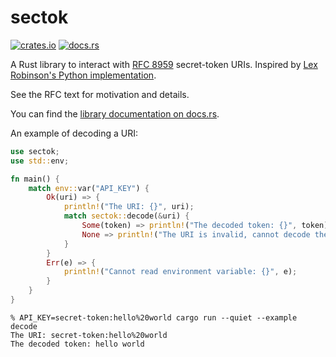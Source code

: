 # sectok
[![crates.io](https://img.shields.io/crates/v/sectok)](https://crates.io/crates/sectok)
[![docs.rs](https://docs.rs/sectok/badge.svg)](https://docs.rs/sectok/)

A Rust library to interact with [RFC 8959](https://tools.ietf.org/html/rfc8959) secret-token URIs.
Inspired by [Lex Robinson's Python implementation](https://github.com/Lexicality/secret-token).

See the RFC text for motivation and details.

You can find the [library documentation on docs.rs](https://docs.rs/sectok/).

An example of decoding a URI:

```rust
use sectok;
use std::env;

fn main() {
    match env::var("API_KEY") {
        Ok(uri) => {
            println!("The URI: {}", uri);
            match sectok::decode(&uri) {
                Some(token) => println!("The decoded token: {}", token),
                None => println!("The URI is invalid, cannot decode the token"),
            }
        }
        Err(e) => {
            println!("Cannot read environment variable: {}", e);
        }
    }
}
```

```
% API_KEY=secret-token:hello%20world cargo run --quiet --example decode
The URI: secret-token:hello%20world
The decoded token: hello world
```
